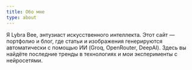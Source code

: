 ```yaml
---
title: Обо мне
type: about
---
```


Я Lybra Bee, энтузиаст искусственного интеллекта. Этот сайт — портфолио и блог, где статьи и изображения генерируются автоматически с помощью ИИ (Groq, OpenRouter, DeepAI). Здесь вы найдёте последние тренды в технологиях и мои эксперименты с нейросетями.
